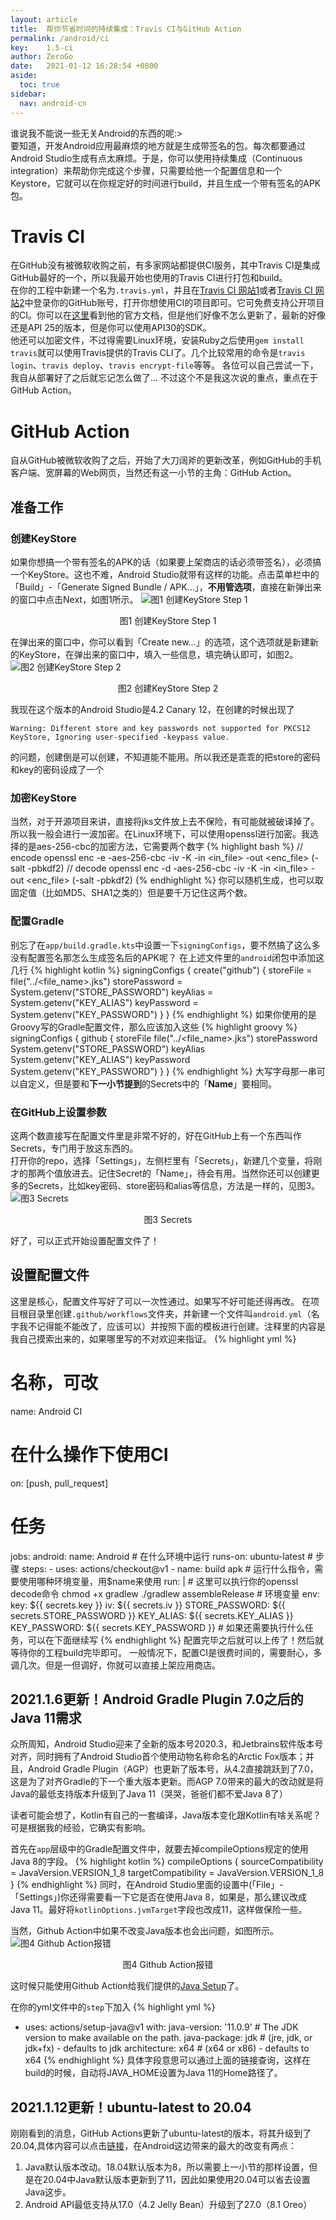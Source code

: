 ```yaml
---
layout: article
title:  帮你节省时间的持续集成：Travis CI与GitHub Action
permalink: /android/ci
key:    1.5-ci
author: ZeroGo
date:   2021-01-12 16:28:54 +0800
aside:
  toc: true
sidebar:
  nav: android-cn
---
```

谁说我不能说一些无关Android的东西的呢:>  
要知道，开发Android应用最麻烦的地方就是生成带签名的包。每次都要通过Android Studio生成有点太麻烦。于是，你可以使用持续集成（Continuous integration）来帮助你完成这个步骤，只需要给他一个配置信息和一个Keystore，它就可以在你规定好的时间进行build，并且生成一个带有签名的APK包。
# Travis CI
在GitHub没有被微软收购之前，有多家网站都提供CI服务，其中Travis CI是集成GitHub最好的一个，所以我最开始也使用的Travis CI进行打包和build。  
在你的工程中新建一个名为``.travis.yml``，并且在[Travis CI 网站1](https://travis-ci.org/)或者[Travis CI 网站2](https://travis-ci.com/)中登录你的GitHub账号，打开你想使用CI的项目即可。它可免费支持公开项目的CI。你可以在[这里](https://docs.travis-ci.com/user/languages/android)看到他的官方文档，但是他们好像不怎么更新了，最新的好像还是API 25的版本，但是你可以使用API30的SDK。  
他还可以加密文件，不过得需要Linux环境，安装Ruby之后使用``gem install travis``就可以使用Travis提供的Travis CLI了。几个比较常用的命令是``travis login``、``travis deploy``、``travis encrypt-file``等等。  各位可以自己尝试一下，我自从部署好了之后就忘记怎么做了...
不过这个不是我这次说的重点，重点在于GitHub Action。
# GitHub Action
自从GitHub被微软收购了之后，开始了大刀阔斧的更新改革，例如GitHub的手机客户端、宽屏幕的Web网页，当然还有这一小节的主角：GitHub Action。
## 准备工作
### 创建KeyStore
如果你想搞一个带有签名的APK的话（如果要上架商店的话必须带签名），必须搞一个KeyStore。这也不难，Android Studio就带有这样的功能。点击菜单栏中的「Build」-「Generate Signed Bundle / APK...」，**不用管选项**，直接在新弹出来的窗口中点击Next，如图1所示。
![图1 创建KeyStore Step 1](https://img-blog.csdnimg.cn/20201013135910556.png?x-oss-process=image/watermark,type_ZmFuZ3poZW5naGVpdGk,shadow_10,text_aHR0cHM6Ly9ibG9nLmNzZG4ubmV0L3dlaXhpbl80NTc5NDI4NQ==,size_16,color_FFFFFF,t_70#pic_center)
<div align="center">图1 创建KeyStore Step 1</div>

在弹出来的窗口中，你可以看到「Create new...」的选项，这个选项就是新建新的KeyStore，在弹出来的窗口中，填入一些信息，填完确认即可，如图2。
![图2 创建KeyStore Step 2](https://img-blog.csdnimg.cn/20201013135838336.png?x-oss-process=image/watermark,type_ZmFuZ3poZW5naGVpdGk,shadow_10,text_aHR0cHM6Ly9ibG9nLmNzZG4ubmV0L3dlaXhpbl80NTc5NDI4NQ==,size_16,color_FFFFFF,t_70#pic_center)
<div align="center">图2 创建KeyStore Step 2</div>

我现在这个版本的Android Studio是4.2 Canary 12，在创建的时候出现了  

```
Warning: Different store and key passwords not supported for PKCS12 KeyStore, Ignoring user-specified -keypass value.
```
的问题，创建倒是可以创建，不知道能不能用。所以我还是乖乖的把store的密码和key的密码设成了一个
### 加密KeyStore
当然，对于开源项目来讲，直接将jks文件放上去不保险，有可能就被破译掉了。所以我一般会进行一波加密。在Linux环境下，可以使用openssl进行加密。我选择的是aes-256-cbc的加密方法，它需要两个数字
{% highlight bash %}
// encode
openssl enc -e -aes-256-cbc -iv <value1> -K <value2> -in <in_file> -out <enc_file> (-salt -pbkdf2)
// decode
openssl enc -d -aes-256-cbc -iv <value1> -K <value2> -in <in_file> -out <enc_file> (-salt -pbkdf2)
{% endhighlight %}
你可以随机生成，也可以取固定值（比如MD5、SHA1之类的）但是要千万记住这两个数。
### 配置Gradle
别忘了在``app/build.gradle.kts``中设置一下``signingConfigs``，要不然搞了这么多没有配置签名那怎么生成签名后的APK呢？
在上述文件里的``android``闭包中添加这几行
{% highlight kotlin %}
signingConfigs {
    create("github") {
        storeFile = file("../<file_name>.jks")
        storePassword = System.getenv("STORE_PASSWORD")
        keyAlias = System.getenv("KEY_ALIAS")
        keyPassword = System.getenv("KEY_PASSWORD")
    }
}
{% endhighlight %}
如果你使用的是Groovy写的Gradle配置文件，那么应该加入这些
{% highlight groovy %}
signingConfigs {
    github {
        storeFile file("../<file_name>.jks")
        storePassword System.getenv("STORE_PASSWORD")
        keyAlias System.getenv("KEY_ALIAS")
        keyPassword System.getenv("KEY_PASSWORD")
    }
}
{% endhighlight %}
大写字母那一串可以自定义，但是要和**下一小节提到**的Secrets中的「**Name**」要相同。

### 在GitHub上设置参数
这两个数直接写在配置文件里是非常不好的，好在GitHub上有一个东西叫作Secrets，专门用于放这东西的。  
打开你的repo，选择「Settings」，左侧栏里有「Secrets」，新建几个变量，将刚才的那两个值放进去。记住Secret的「Name」，待会有用。当然你还可以创建更多的Secrets，比如key密码、store密码和alias等信息，方法是一样的，见图3。
![图3 Secrets](https://img-blog.csdnimg.cn/20201013142324615.png?x-oss-process=image/watermark,type_ZmFuZ3poZW5naGVpdGk,shadow_10,text_aHR0cHM6Ly9ibG9nLmNzZG4ubmV0L3dlaXhpbl80NTc5NDI4NQ==,size_16,color_FFFFFF,t_70#pic_center)
<div align="center">图3 Secrets</div>

好了，可以正式开始设置配置文件了！

## 设置配置文件
这里是核心，配置文件写好了可以一次性通过。如果写不好可能还得再改。
在项目根目录里创建``.github/workflows``文件夹，并新建一个文件叫``android.yml``（名字我不记得能不能改了，应该可以）并按照下面的模板进行创建。注释里的内容是我自己摸索出来的，如果哪里写的不对欢迎来指证。
{% highlight yml %}
# 名称，可改
name: Android CI
# 在什么操作下使用CI
on: [push, pull_request]
# 任务
jobs:
  android:
    name: Android
    # 在什么环境中运行
    runs-on: ubuntu-latest
    # 步骤
    steps:
    - uses: actions/checkout@v1
    - name: build apk
      # 运行什么指令，需要使用哪种环境变量，用$name来使用
      run: |
        # 这里可以执行你的openssl decode命令
        chmod +x gradlew
        ./gradlew assembleRelease
      # 环境变量
      env:
        key: ${{ secrets.key }}
        iv: ${{ secrets.iv }}
        STORE_PASSWORD: ${{ secrets.STORE_PASSWORD }}
        KEY_ALIAS: ${{ secrets.KEY_ALIAS }}
        KEY_PASSWORD: ${{ secrets.KEY_PASSWORD }}
    # 如果还需要执行什么任务，可以在下面继续写
{% endhighlight %}
配置完毕之后就可以上传了！然后就等待你的工程build完毕即可。
一般情况下，配置CI是很费时间的，需要耐心，多调几次。但是一但调好，你就可以直接上架应用商店。
## 2021.1.6更新！Android Gradle Plugin 7.0之后的Java 11需求
众所周知，Android Studio迎来了全新的版本号2020.3，和Jetbrains软件版本号对齐，同时拥有了Android Studio首个使用动物名称命名的Arctic Fox版本；并且，Android Gradle Plugin（AGP）也更新了版本号，从4.2直接跳跃到了7.0，这是为了对齐Gradle的下一个重大版本更新。而AGP 7.0带来的最大的改动就是将Java的最低支持版本升级到了Java 11（哭哭，爸爸们都不爱Java 8了）

读者可能会想了，Kotlin有自己的一套编译，Java版本变化跟Kotlin有啥关系呢？可是根据我的经验，它确实有影响。

首先在``app``层级中的Gradle配置文件中，就要去掉compileOptions规定的使用Java 8的字段。
{% highlight kotlin %}
compileOptions {
  sourceCompatibility = JavaVersion.VERSION_1_8
  targetCompatibility = JavaVersion.VERSION_1_8
}
{% endhighlight %}
同时，在Android Studio里面的设置中(「File」-「Settings」)你还得需要看一下它是否在使用Java 8，如果是，那么建议改成Java 11。最好将``kotlinOptions.jvmTarget``字段也改成11，这样做保险一些。

当然，Github Action中如果不改变Java版本也会出问题，如图所示。
![图4 Github Action报错](https://img-blog.csdnimg.cn/20210106162519122.png?x-oss-process=image/watermark,type_ZmFuZ3poZW5naGVpdGk,shadow_10,text_aHR0cHM6Ly9ibG9nLmNzZG4ubmV0L3dlaXhpbl80NTc5NDI4NQ==,size_16,color_FFFFFF,t_70#pic_center)
<div align="center">图4 Github Action报错</div>

这时候只能使用Github Action给我们提供的[Java Setup](https://github.com/actions/setup-java)了。

在你的yml文件中的``step``下加入
{% highlight yml %}
- uses: actions/setup-java@v1
  with:
    java-version: '11.0.9' # The JDK version to make available on the path.
    java-package: jdk # (jre, jdk, or jdk+fx) - defaults to jdk
    architecture: x64 # (x64 or x86) - defaults to x64
{% endhighlight %}
具体字段意思可以通过上面的链接查询，这样在build的时候，自动将JAVA_HOME设置为Java 11的Home路径了。

## 2021.1.12更新！ubuntu-latest to 20.04
刚刚看到的消息，GitHub Actions更新了ubuntu-latest的版本，将其升级到了20.04,具体内容可以点击[链接](https://github.com/actions/virtual-environments/issues/1816)，在Android这边带来的最大的改变有两点：
1. Java默认版本改动。18.04默认版本为8，所以需要上一小节的那样设置，但是在20.04中Java默认版本更新到了11，因此如果使用20.04可以省去设置Java这步。
2. Android API最低支持从17.0（4.2 Jelly Bean）升级到了27.0（8.1 Oreo）

